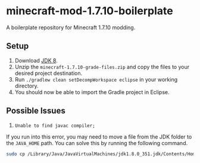 # minecraft-mod-1.7.10-boilerplate
A boilerplate repository for Minecraft 1.7.10 modding.


## Setup

1. Download [JDK 8](https://www.oracle.com/java/technologies/javase/javase8u211-later-archive-downloads.html).
2. Unzip the `minecraft-1.7.10-grade-files.zip` and copy the files to your desired project destination.
3. Run `./gradlew clean setDecompWorkspace eclipse` in your working directory.
4. You should now be able to import the Gradle project in Eclipse.

## Possible Issues

1. `Unable to find javac compiler;`

If you run into this error, you may need to move a file from the JDK folder
to the `JAVA_HOME` path. You can solve this by running the following command.

```bash
sudo cp /Library/Java/JavaVirtualMachines/jdk1.8.0_351.jdk/Contents/Home/lib/tools.jar "/Library/Internet Plug-Ins/JavaAppletPlugin.plugin/Contents/Home/lib/"
```
